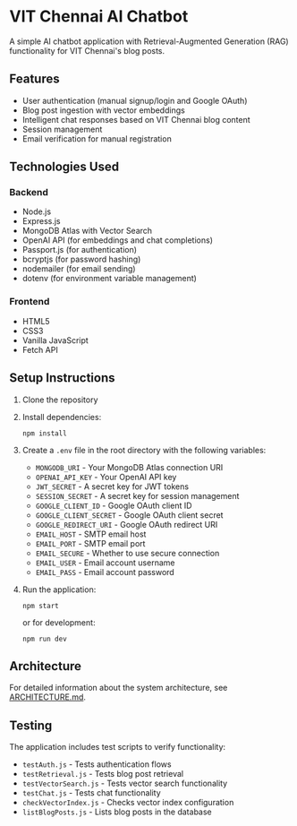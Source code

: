 # VIT Chennai AI Chatbot

A simple AI chatbot application with Retrieval-Augmented Generation (RAG) functionality for VIT Chennai's blog posts.

## Features

- User authentication (manual signup/login and Google OAuth)
- Blog post ingestion with vector embeddings
- Intelligent chat responses based on VIT Chennai blog content
- Session management
- Email verification for manual registration

## Technologies Used

### Backend
- Node.js
- Express.js
- MongoDB Atlas with Vector Search
- OpenAI API (for embeddings and chat completions)
- Passport.js (for authentication)
- bcryptjs (for password hashing)
- nodemailer (for email sending)
- dotenv (for environment variable management)

### Frontend
- HTML5
- CSS3
- Vanilla JavaScript
- Fetch API

## Setup Instructions

1. Clone the repository
2. Install dependencies:
   ```
   npm install
   ```
3. Create a `.env` file in the root directory with the following variables:
   - `MONGODB_URI` - Your MongoDB Atlas connection URI
   - `OPENAI_API_KEY` - Your OpenAI API key
   - `JWT_SECRET` - A secret key for JWT tokens
   - `SESSION_SECRET` - A secret key for session management
   - `GOOGLE_CLIENT_ID` - Google OAuth client ID
   - `GOOGLE_CLIENT_SECRET` - Google OAuth client secret
   - `GOOGLE_REDIRECT_URI` - Google OAuth redirect URI
   - `EMAIL_HOST` - SMTP email host
   - `EMAIL_PORT` - SMTP email port
   - `EMAIL_SECURE` - Whether to use secure connection
   - `EMAIL_USER` - Email account username
   - `EMAIL_PASS` - Email account password

4. Run the application:
   ```
   npm start
   ```
   or for development:
   ```
   npm run dev
   ```

## Architecture

For detailed information about the system architecture, see [ARCHITECTURE.md](ARCHITECTURE.md).

## Testing

The application includes test scripts to verify functionality:
- `testAuth.js` - Tests authentication flows
- `testRetrieval.js` - Tests blog post retrieval
- `testVectorSearch.js` - Tests vector search functionality
- `testChat.js` - Tests chat functionality
- `checkVectorIndex.js` - Checks vector index configuration
- `listBlogPosts.js` - Lists blog posts in the database

